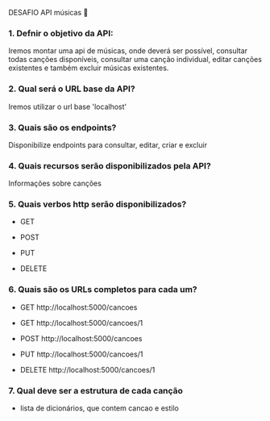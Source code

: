 DESAFIO API músicas 🥇

### 1. Defnir o objetivo da API:

Iremos montar uma api de músicas, onde deverá ser possível, consultar todas canções disponíveis, consultar uma canção individual, editar canções existentes e também excluir músicas existentes.

### 2. Qual será o URL base da API?

Iremos utilizar o url base 'localhost'

### 3. Quais são os endpoints?

Disponibilize endpoints para consultar, editar, criar e excluir

### 4. Quais recursos serão disponibilizados pela API?

Informações sobre canções

### 5. Quais verbos http serão disponibilizados?

* GET

* POST

* PUT

* DELETE

### 6. Quais são os URLs completos para cada um?

* GET http://localhost:5000/cancoes

* GET http://localhost:5000/cancoes/1

* POST http://localhost:5000/cancoes

* PUT http://localhost:5000/cancoes/1

* DELETE http://localhost:5000/cancoes/1

### 7. Qual deve ser a estrutura de cada canção

 - lista de dicionários, que contem cancao e estilo